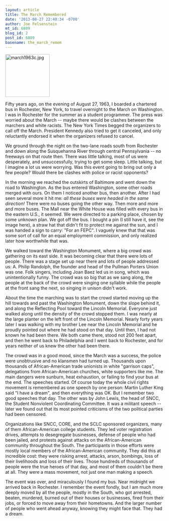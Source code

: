 ```yaml
---
layout: article
title: The March Remembered
date: '2013-08-27 22:40:34 -0700'
author: Joe Felsenstein
mt_id: 6809
blog_id: 2
post_id: 6809
basename: the_march_remem
---
```

<img src="{{ site.baseurl }}/uploads/2013/march1963c.jpg" alt="march1963c.jpg" width="141" height="136" class="mt-image-none" />

Fifty years ago, on the evening of August 27, 1963, I boarded a chartered
bus in Rochester, New York, to travel overnight to the March on
Washington.  I was in Rochester for the summer as a student programmer.
The press was worried about the March -- maybe there would be clashes
between the marchers and white racists.  The New York Times begged the
organizers to call off the March.  President Kennedy also tried to get it
canceled, and only reluctantly endorsed it when the organizers refused to
cancel.

We ground through the night on the two-lane roads south from Rochester and
down along the Susquehanna River through central Pennsylvania -- no freeways
on that route then.  There was little talking, most of us were desperately,
and unsuccessfully, trying to get some sleep.  Little talking, but I imagine a
lot us were worrying. Was this event going to bring out only a few people?
Would there be clashes with police or racist opponents?

In the morning we reached the outskirts of Baltimore and went down the road to 
Washington.  As the bus entered Washington, some other roads merged with 
ours.  On them I noticed another bus, then another.  After I had seen several 
more it hit me: _all these buses were headed in the same direction!_  There were 
no buses going the other way.  Then more and more and more buses.  The 
Mall near the White House was filled with every bus in the eastern U.S., 
it seemed. We were directed to a parking place, chosen by some unknown plan.  We 
got off the bus.  I bought a pin (I still have it, see the image here), a 
straw hat that didn't fit to protect me against the sun, and I was handed a 
sign to carry: "For an FEPC".  I vaguely knew that that was some sort of call
for an equal employment commission, and only realized later how worthwhile
that was.

We walked toward the Washington Monument, where a big crowd was gathering on
its east side.  It was becoming clear that there were lots of people. 
There was a stage set up near there and lots of people addressed us: A. Philip 
Randolph, the founder and head of the Pullman Porters Union was one.  Folk 
singers, including Joan Baez led us in song, which was 
unintentionally funny.  The crowd was so big that as we sang along, the 
people at the back of the crowd were singing one syllable while the 
people at the front sang the next, so singing in unison didn't work.

About the time the marching was to start the crowd started moving up the 
hill towards and past the Washington Monument, down the slope behind it, 
and along the Reflecting Pool toward the Lincoln Memorial.  Everyone just 
walked along until the density of the crowd stopped them.  I was nearly 
at the large planter on the left front of the Lincoln Memorial.  Nearly 
forty years later I was walking with my brother Lee near the Lincoln 
Memorial and he proudly pointed out where he had stood on that day.  Until 
then, I had not known he had been there.  We both came there, stood 
not 200 feet apart, and then he went back to Philadelphia and I went back 
to Rochester, and for years neither of us knew the other had been there.

The crowd was in a good mood, since the March was a success, the police 
were unobtrusive and no klansmen had turned up.  Thousands upon thousands 
of African-American trade unionists in white "garrison caps", delegations 
from African-American churches, white supporters like me.  The main 
dangers were sunburn, heat exhaustion, or failing to find your bus at the 
end.   The speeches started.  Of course today the whole civil rights 
movement is remembered as one speech by one person:  Martin Luther King 
said "I have a dream", and then everything was OK.  But I remember two 
good speeches that day.  The other was by John Lewis, the head of SNCC, 
the Student Nonviolent Coordinating Committee.  It was a militant speech 
-- later we found out that its most pointed criticisms of the two 
political parties had been censored.

Organizations like SNCC, CORE, and the SCLC sponsored organizers, many of
them African-American college students.  They led voter registration 
drives, attempts to desegregate businesses, defense of people who had 
been jailed, and protests against attacks on the African-American 
community throughout the South.  The participants in those efforts were 
mostly local members of the African-American community.  They did this at 
incredible cost: they were risking arrest, attacks, arson, bombings, loss 
of their livelihoods and loss of their lives.  Those hundreds of 
thousands of people were the true heroes of that day, and most of them 
couldn't be there at all.  They were a mass movement, not just one man 
making a speech.

The event was over, and miraculously I found my bus.  Near midnight we 
arrived back in Rochester.  I remember the event fondly, but I am much
more deeply moved by all the people, mostly in the South, who got arrested, 
beaten, murdered, burned out of their houses or businesses, fired from their 
jobs, or forced to move away from their hometowns. And the larger number
of people who went ahead anyway, knowing they might face that. They had a dream.

